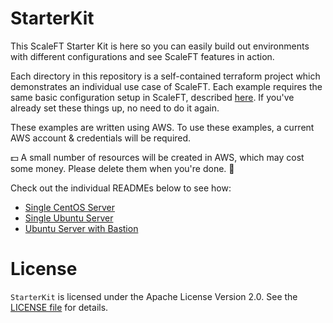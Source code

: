# StarterKit

This ScaleFT Starter Kit is here so you can easily build out environments with different configurations and see ScaleFT features in action.
 
Each directory in this repository is a self-contained terraform project which demonstrates an individual use case of ScaleFT. Each example requires the same basic configuration setup in ScaleFT, described [here](https://www.scaleft.com/docs/setup/initial-configuration/). If you've already set these things up, no need to do it again.

These examples are written using AWS. To use these examples, a current AWS account & credentials will be required. 

:dollar: A small number of resources will be created in AWS, which may cost some money. Please delete them when you're done. :money_with_wings: 

Check out the individual READMEs below to see how:

* [Single CentOS Server](centos-alone/) 
* [Single Ubuntu Server](ubuntu-alone/)
* [Ubuntu Server with Bastion](ubuntu-behind-bastion)
 
# License
 
`StarterKit` is licensed under the Apache License Version 2.0. See the [LICENSE file](./LICENSE) for details.